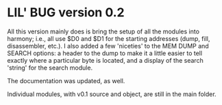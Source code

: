 # LIL' BUG version 0.2

All this version mainly does is bring the setup of all the modules into harmony; i.e., all use $D0 and $D1 for the starting addresses (dump, fill, disassembler, etc.).  I also added a few 'niceties' to the MEM DUMP and SEARCH options: a header to the dump to make it a little easier to tell exactly where a particular byte is located, and a display of the search 'string' for the search module.

The documentation was updated, as well.

Individual modules, with v0.1 source and object, are still in the main folder.
